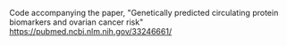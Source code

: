Code accompanying the paper, "Genetically predicted circulating protein biomarkers and ovarian cancer risk" <https://pubmed.ncbi.nlm.nih.gov/33246661/>
